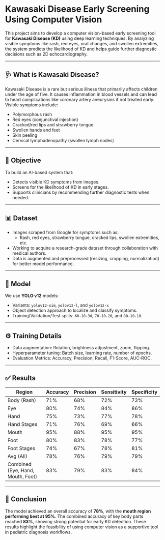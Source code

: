 # Kawasaki Disease Early Screening Using Computer Vision

This project aims to develop a computer vision-based early screening tool for **Kawasaki Disease (KD)** using deep learning techniques. By analyzing visible symptoms like rash, red eyes, oral changes, and swollen extremities, the system predicts the likelihood of KD and helps guide further diagnostic decisions such as 2D echocardiography.

---

## 🩺 What is Kawasaki Disease?

Kawasaki Disease is a rare but serious illness that primarily affects children under the age of five. It causes inflammation in blood vessels and can lead to heart complications like coronary artery aneurysms if not treated early. Visible symptoms include:
- Polymorphous rash  
- Red eyes (conjunctival injection)  
- Cracked/red lips and strawberry tongue  
- Swollen hands and feet  
- Skin peeling  
- Cervical lymphadenopathy (swollen lymph nodes)

---

## 🎯 Objective

To build an AI-based system that:
- Detects visible KD symptoms from images.
- Screens for the likelihood of KD in early stages.
- Supports clinicians by recommending further diagnostic tests when needed.

---

## 📊 Dataset

- Images scraped from Google for symptoms such as:
  - Rash, red eyes, strawberry tongue, cracked lips, swollen extremities, etc.
- Working to acquire a research-grade dataset through collaboration with medical authors.
- Data is augmented and preprocessed (resizing, cropping, normalization) for better model performance.

---

## 🧠 Model

We use **YOLO v12** models:
- Variants: `yolov12-sim`, `yolov12-l`, and `yolov12-x`
- Object detection approach to localize and classify symptoms.
- Training/Validation/Test splits: `60-10-30`, `70-10-20`, and `80-10-10`.

---

## ⚙️ Training Details

- Data augmentation: Rotation, brightness adjustment, zoom, flipping.
- Hyperparameter tuning: Batch size, learning rate, number of epochs.
- Evaluation Metrics: Accuracy, Precision, Recall, F1-Score, AUC-ROC.

---

## ✅ Results

| Region        | Accuracy | Precision | Sensitivity | Specificity |
|---------------|----------|-----------|-------------|-------------|
| Body (Rash)   | 71%      | 68%       | 72%         | 73%         |
| Eye           | 80%      | 74%       | 84%         | 86%         |
| Hand          | 75%      | 73%       | 77%         | 78%         |
| Hand Stages   | 71%      | 76%       | 69%         | 66%         |
| Mouth         | 95%      | 88%       | 95%         | 95%         |
| Foot          | 80%      | 83%       | 78%         | 77%         |
| Foot Stages   | 74%      | 67%       | 78%         | 81%         |
| Avg (All)     | 78%      | 76%       | 79%         | 79%         |
| Combined (Eye, Hand, Mouth, Foot) | 83% | 79% | 83% | 84% |

---

## 📌 Conclusion

The model achieved an overall accuracy of **78%**, with the **mouth region performing best at 95%**. The combined accuracy of key body parts reached **83%**, showing strong potential for early KD detection. These results highlight the feasibility of using computer vision as a supportive tool in pediatric diagnosis workflows.

